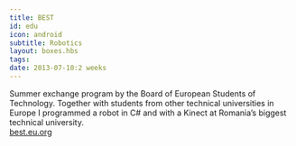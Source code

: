 ```yaml
---
title: BEST
id: edu
icon: android
subtitle: Robotics
layout: boxes.hbs
tags:
date: 2013-07-10:2 weeks
---
```

Summer exchange program by the Board of European Students of Technology. Together with students from other technical universities in Europe I programmed a robot in C# and with a Kinect at Romania’s biggest technical university.
<br>
<a class="right" href="https://best.eu.org">best.eu.org</a>
